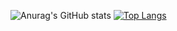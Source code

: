 ![Anurag's GitHub stats](https://github-readme-stats.vercel.app/api?username=imanuglypanda&show_icons=true&theme=radical)
[![Top Langs](https://github-readme-stats.vercel.app/api/top-langs/?username=imanuglypanda&layout=compact&theme=radical)](https://github.com/anuraghazra/github-readme-stats)
